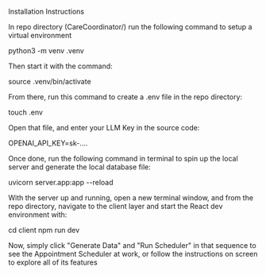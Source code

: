 Installation Instructions

In repo directory (CareCoordinator/) run the following command to setup a virtual environment

python3 -m venv .venv

Then start it with the command:

source .venv/bin/activate

From there, run this command to create a .env file in the repo directory:

touch .env

Open that file, and enter your LLM Key in the source code:

OPENAI_API_KEY=sk-....

Once done, run the following command in terminal to spin up the local server and generate the local database file:

uvicorn server.app:app --reload

With the server up and running, open a new terminal window, and from the repo directory, navigate to the client layer and start the React dev environment with:

cd client
npm run dev

Now, simply click "Generate Data" and "Run Scheduler" in that sequence to see the Appointment Scheduler at work, or follow the instructions on screen to explore all of its features

